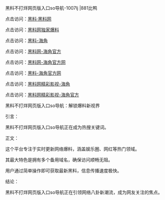 黑料不打烊网页版入口so导航-1007lj |881比鸭

点击访问：<a href="https://heiliaolvzlu3.pages.dev">黑料·黑料网</a>

点击访问：<a href="https://heiliaoyvnrda.pages.dev">黑料网独家爆料</a>

点击访问：<a href="https://heiliaoryrhyu.pages.dev">黑料-海角</a>

点击访问：<a href="https://heiliaotlyq53.pages.dev">黑料网-海角官方</a>

点击访问：<a href="https://heiliao3gvg9x.pages.dev">黑料网-海角官方网</a>

点击访问：<a href="https://heiliaoxfe5rb.pages.dev">黑料-海角官方网</a>

点击访问：<a href="https://heiliao5s28gk.pages.dev">黑料网精彩影视-海角</a>

点击访问：<a href="https://heiliaoubleqx.pages.dev">黑料网精彩影视-海角官方</a>

黑料不打烊网页版入口so导航：解锁爆料新视界

引言：

黑料不打烊网页版入口so导航正在成为热搜关键词。

正文：

这个平台专注于实时更新网络爆料，涵盖娱乐圈、网红等热门领域。

其最大特色是拥有多个备用域名，确保访问顺畅无阻。

用户通过简单操作即可获取最新黑料，信息传播速度极快。

结论：

黑料不打烊网页版入口so导航正在引领网络八卦新潮流，成为网友关注的焦点。
